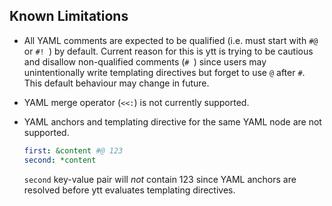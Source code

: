 ## Known Limitations

- All YAML comments are expected to be qualified (i.e. must start with `#@ ` or `#! `) by default. Current reason for this is ytt is trying to be cautious and disallow non-qualified comments (`# `) since users may unintentionally write templating directives but forget to use `@` after `#`. This default behaviour may change in future.

- YAML merge operator (`<<:`) is not currently supported.

- YAML anchors and templating directive for the same YAML node are not supported.

    ```yaml
    first: &content #@ 123
    second: *content
    ```
    `second` key-value pair will _not_ contain 123 since YAML anchors are resolved before ytt evaluates templating directives.
